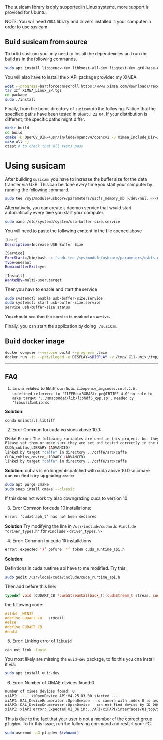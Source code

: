 The susicam library is only supported in Linux systems, more support is provided for Ubuntu.

NOTE: You will need `CUDA` library and drivers installed in your computer in order to use susicam.

## Build susicam from source

To build susicam you only need to install the dependencies and run the build as in the following commands.

```bash
sudo apt install libopencv-dev libboost-all-dev libgtest-dev qt6-base-dev cmake g++ wget
```

You will also have to install the xiAPI package provided my XIMEA

```bash
wget --progress=bar:force:noscroll https://www.ximea.com/downloads/recent/XIMEA_Linux_SP.tgz
tar xzf XIMEA_Linux_SP.tgz
cd package 
sudo ./install
```

Finally, from the home directory of `susicam` do the following. Notice that the specified paths have been tested in 
`Ubuntu 22.04`. If your distribution is different, the specific paths might differ.

```bash
mkdir build
cd build
cmake -D OpenCV_DIR=/usr/include/opencv4/opencv2 -D Ximea_Include_Dir=/opt/XIMEA/include -D Ximea_Lib=/usr/lib/libm3api.so.2.0.0 ..
make all -j
ctest # to check that all tests pass 
```

# Using  susicam
After building `susicam`, you have to increase the buffer size for the data transfer via USB.  This can be done every 
time you start your computer by running the following command. 

```bash
sudo tee /sys/module/usbcore/parameters/usbfs_memory_mb >/dev/null <<<0
```

Alternatively, you can create a daemon service that would start automatically every time you start your computer.
```bash
sudo nano /etc/systemd/system/usb-buffer-size.service
```
You will need to paste the following content in the file opened above
```bash
[Unit]
Description=Increase USB Buffer Size

[Service]
ExecStart=/bin/bash -c 'sudo tee /sys/module/usbcore/parameters/usbfs_memory_mb >/dev/null <<<0'
Type=oneshot
RemainAfterExit=yes

[Install]
WantedBy=multi-user.target
```
Then you have to enable and start the service
```bash
sudo systemctl enable usb-buffer-size.service
sudo systemctl start usb-buffer-size.service
service usb-buffer-size status
```
You should see that the service is marked as `active`.

Finally, you can start the application by doing `./susiCam`.

## Build docker image

```bash
docker compose --verbose build --progress plain
docker run -it --privileged -e DISPLAY=$DISPLAY -v /tmp/.X11-unix:/tmp/.X11-unix --gpus all --device /dev/bus/usb/ -e QT_X11_NO_MITSHM=1 -e QT_GRAPHICSSYSTEM="native" susicam
```

---
## FAQ

1. Errors related to libtiff conflicts:
`Libopencv_imgcodes.so.4.2.0: undefined reference to 'TIFFReadRGBAStripe@IBTIFF_4.0'`
`no rule to make target '../anaconda3/lib/libhdf5_cpp.sp', needed by 'libsusiCamLib.so'`


**Solution:**
```bash
conda uninstall libtiff
```

2. Error Common for cuda versions above 10.0:

```bash    
CMake Error: The following variables are used in this project, but they are set to NOTFOUND.
Please set them or make sure they are set and tested correctly in the CMake files:
CUDA_cublas_LIBRARY (ADVANCED)
linked by target "caffe" in directory ../caffe/src/caffe
CUDA_cublas_device_LIBRARY (ADVANCED)
linked by target "caffe" in directory ../caffe/src/caffe
```

**Solution:** 
cublas is no longer dispatched with cuda above 10.0 so cmake can not find it try upgrading `cmake`:
```bash    
sudo apt purge cmake
sudo snap intall cmake --classic
```    
If this does not work try also downgrading cuda to version 10

3. Error Common for cuda 10 installations:
```bash
error: ‘cudaGraph_t’ has not been declared
```
**Solution**
Try modifying the line in `/usr/include/cudnn.h`: `#include "driver_types.h"` for `#include <driver_types.h>`

4. Error: Common for cuda 10 installations
```bash
error: expected ‘)’ before ‘*’ token cuda_runtime_api.h
```
**Solution:**

Definitions in cuda runtime api have to me modified. Try this:
```bash
sudo gedit /usr/local/cuda/include/cuda_runtime_api.h
```
Then add before this line:
```cpp
typedef void (CUDART_CB *cudaStreamCallback_t)(cudaStream_t stream, cudaError_t status, void *userData);
```
the following code:
```cpp
#ifdef _WIN32
#define CUDART_CB __stdcall
#else
#define CUDART_CB
#endif
```

5. Error: Linking error of `libuuid`
```bash
can not link -luuid
```
You most likely are missing the `uuid-dev` package, to fix this you cna install it via:
```bash
sudo apt install uuid-dev
```

6. Error: Number of XIMAE devices found:0

```bash
number of ximea devices found: 0
xiAPI: ---- xiOpenDevice API:V4.25.03.00 started ----
xiAPI: EAL_DeviceEnumerator::OpenDevice - no camera with index 0 is available
xiAPI: EAL_DeviceEnumerator::OpenDevice - can not find device by ID 00000000
xiAPI: xiAPI error: Expected XI_OK in:../API/xiFAPI/interfaces/01_top/xifapi_Top.cpp xiOpenDevice/Line:86
```
This is due to the fact that your user is not a member of the correct group `plugdev`. To fix this issue, run the following command and restart your PC. 
```bash
sudo usermod -aG plugdev $(whoami)
```
